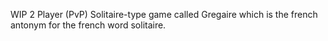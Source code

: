 WIP 2 Player (PvP) Solitaire-type game called Gregaire which is the french antonym for the french word solitaire.
